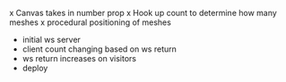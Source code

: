 x Canvas takes in number prop
x Hook up count to determine how many meshes
x procedural positioning of meshes
- initial ws server
- client count changing based on ws return
- ws return increases on visitors
- deploy
